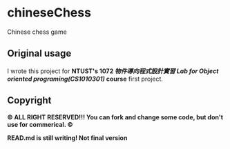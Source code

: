 # chineseChess
Chinese chess game

## Original usage
I wrote this project for <b>NTUST's 1072 <i>物件導向程式設計實習 Lab for Object oriented programing(CS1010301)</i> course</b> first project.

## Copyright
<b> &copy; ALL RIGHT RESERVED!!! You can fork and change some code, but don't use for commerical. &copy;</b>

<b> READ.md is still writing! Not final version</b>
